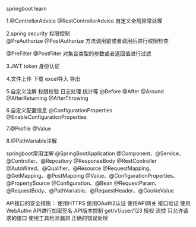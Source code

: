 springboot learn

1.@ControllerAdvice @RestControllerAdvice 自定义全局异常处理

2.spring security 权限控制  
@PreAuthorize @PostAuthorize  方法调用前或者调用后进行权限检查

@PreFilter @PostFilter        对集合类型的参数或者返回值进行过滤

3.JWT token 身份认证

4.文件上传 下载   excel导入 导出

5.自定义注解 权限校验 日志处理 统计等
@Before @After @Around @AfterReturning @AfterThrowing

6.自定义配置信息
@ConfigurationProperties  @EnableConfigurationProperties

7.@Profile @Value

8.@PathVariable注解

springboot常用注解
@SpringBootApplication
@Component、@Service、@Controller、@Repository
@ResponseBody
@RestController
@AutoWired、@Qualifier、@Resource
@RequestMapping、@GetMapping、@PostMapping
@Value、@ConfigurationProperties、@PropertySource
@Configuration、@Bean
@RequestParam、@RequestBody、@PathVariable、@RequestHeader、@CookieValue


API接口的安全措施：
使用HTTPS  使用OAuth2认证 使用API网关
接口验证
使用WebAuthn
API进行加密签名
API版本控制   get/v1/user/123
授权 流控
只允许请求的接口
使用工具检测漏洞
正确的错误处理


